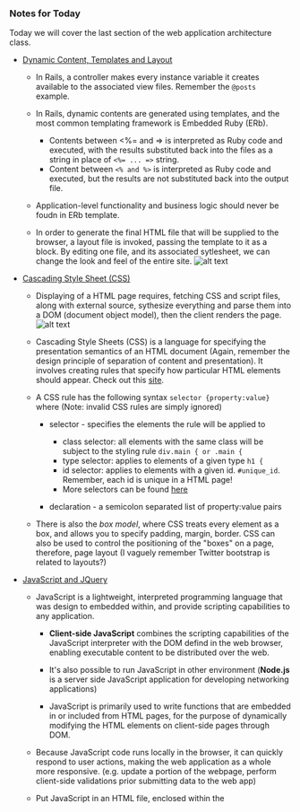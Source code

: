 ### Notes for Today

Today we will cover the last section of the web application architecture class. 

* [Dynamic Content, Templates and Layout]

	* In Rails, a controller makes every instance variable it creates available to the associated view files. Remember the `@posts` example.
	* In Rails, dynamic contents are generated using templates, and the most common templating framework is Embedded Ruby (ERb).
		* Contents between <%= and => is interpreted as Ruby code and executed, with the results substituted back into the files as a string in place of `<%= ... =>` string.
		* Content between `<% and %>` is interpreted as Ruby code and executed, but the results are not substituted back into the output file.
	
	* Application-level functionality and business logic should never be foudn in ERb template.

	* In order to generate the final HTML file that will be supplied to the browser, a layout file is invoked, passing the template to it as a block. By editing one file, and its associated sytlesheet, we can change the look and feel of the entire site. ![alt text](https://github.com/robert8138/Calendar_Notes/blob/master/images/html_file.png)

* [Cascading Style Sheet (CSS)]

	* Displaying of a HTML page requires, fetching CSS and script files, along with external source, sythesize everything and parse them into a DOM (document object model), then the client renders the page. ![alt text](https://github.com/robert8138/Calendar_Notes/blob/master/images/display_html_document.png)

	* Cascading Style Sheets (CSS) is a language for specifying the presentation semantics of an HTML document (Again, remember the design principle of separation of content and presentation). It involves creating rules that specify how particular HTML elements should appear. Check out this [site].

	* A CSS rule has the following syntax `selector {property:value}` where (Note: invalid CSS rules are simply ignored)
		
		* selector - specifies the elements the rule will be applied to
			* class selector: all elements with the same class will be subject to the styling rule `div.main { or .main {`
			* type selector: applies to elements of a given type `h1 {`
			* id selector: applies to elements with a given id. `#unique_id`. Remember, each id is unique in a HTML page!
			* More selectors can be found [here]

		* declaration - a semicolon separated list of property:value pairs

	* There is also the *box model*, where CSS treats every element as a box, and allows you to specify padding, margin, border. CSS can also be used to control the positioning of the "boxes" on a page, therefore, page layout (I vaguely remember Twitter bootstrap is related to layouts?)


* [JavaScript and JQuery]

	* JavaScript is a lightweight, interpreted programming language that was design to embedded within, and provide scripting capabilities to any application. 
		
		* **Client-side JavaScript** combines the scripting capabilities of the JavaScript interpreter with the DOM defind in the web browser, enabling executable content to be distributed over the web.

		* It's also possible to run JavaScript in other environment (**Node.js** is a server side JavaScript application for developing networking applications)

		* JavaScript is primarily used to write functions that are embedded in or included from HTML pages, for the purpose of dynamically modifying the HTML elements on client-side pages through DOM.

	* Because JavaScript code runs locally in the browser, it can quickly respond to user actions, making the web application as a whole more responsive. (e.g. update a portion of the webpage, perform client-side validations prior submitting data to the web app)

	* Put JavaScript in an HTML file, enclosed within the <script> tag, and render the file in your browser.

	* JavaScript Library:
		* The most popular JavaScript library is **JQuery**, it supports the notion of unobtrusive JavaScript - the separation of _behavior_ from document _structure_. This means that you never embed _any_ JavaScript expressions or statements within the body of an HTML document, either as attributes of HTML elements or in script blocks.
		* JQuery solves a large degree, work consistency across browsers
		* Elements are retrieved vai selectors (just like d3) `jQuery(<selector>)` or `$(<selector>)` -- this function returns a JavaScript object containing an array of DOM elements that match the selector (again, just like d3).
		* You can ten apply operations or chains of operations to them `$("div.byebye").hid();` will hide all the div elements to the class bye-bye.

* [Ajax]
	
	* Ajax was originally an acronym that stood for Asynchronous JavaScript and XML, but now it has evolved and deals with how various technologies come together in order to provide a more **interactive web browsing experiences**.

	* The basic idea is that it sends asynchronous HTTP requests to a web server and then load the server response data back into the script WHILE users are still interacting with the web app.

	* In spite of the name, Ajax can retrieve JSON, HTML, JavaScript or plain text. The data can be used to alter the current document shown in the browser. 

	* ![alt text](https://github.com/robert8138/Calendar_Notes/blob/master/images/ajax_web_1.png)
	* ![alt text](https://github.com/robert8138/Calendar_Notes/blob/master/images/ajax_web_2.png)

[Dynamic Content, Templates and Layout]: https://d396qusza40orc.cloudfront.net/webapplications/lecture_slides/M6-L5-DynamicContent.pdf
[Cascading Style Sheet (CSS)]: https://d396qusza40orc.cloudfront.net/webapplications/lecture_slides/M6-L6-CSS-Handout.pdf
[site]: www.csszengarden.com
[here]: http://www.w3schools.com/cssref/css_selectors.asp
[Javascript and JQuery]: https://d396qusza40orc.cloudfront.net/webapplications/lecture_slides/M6-L7-JavaScript-Handout.pdf
[Ajax]: https://d396qusza40orc.cloudfront.net/webapplications/lecture_slides/M6-L8-Ajax-Handout.pdf
